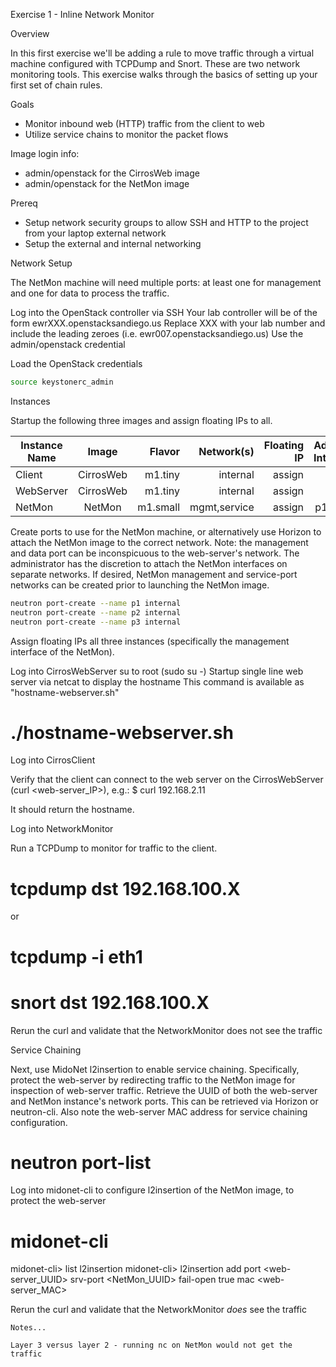 
Exercise 1 - Inline Network Monitor

Overview

In this first exercise we'll be adding a rule to move traffic through a virtual machine configured with TCPDump and Snort. These are two network monitoring tools. This exercise walks through the basics of setting up your first set of chain rules.

Goals

  * Monitor inbound web (HTTP) traffic from the client to web
  * Utilize service chains to monitor the packet flows

Image login info:

  * admin/openstack for the CirrosWeb image
  * admin/openstack for the NetMon image

Prereq
  * Setup network security groups to allow SSH and HTTP to the project from your laptop external network
  * Setup the external and internal networking

Network Setup

The NetMon machine will need multiple ports: at least one for management and one for data to process the traffic.

Log into the OpenStack controller via SSH
Your lab controller will be of the form ewrXXX.openstacksandiego.us
Replace XXX with your lab number and include the leading zeroes (i.e. ewr007.openstacksandiego.us)
Use the admin/openstack credential

Load the OpenStack credentials
```bash
source keystonerc_admin
```

Instances

Startup the following three images and assign floating IPs to all.

| Instance Name | Image         | Flavor  | Network(s)      | Floating IP |Additional Interfaces|
| ------------- |:-------------:| -------:|----------------:|------------:|--------------------:|
| Client        | CirrosWeb     | m1.tiny | internal        |  assign     | none                |
| WebServer     | CirrosWeb     | m1.tiny | internal        |  assign     | none                |
| NetMon        | NetMon        | m1.small| mgmt,service    |  assign     | p1, p2, p3          |

Create ports to use for the NetMon machine, or alternatively use Horizon to attach the NetMon image to the correct network.
Note: the management and data port can be inconspicuous to the web-server's network. The administrator has the discretion to attach the NetMon interfaces on separate networks. If desired, NetMon management and service-port networks can be created prior to launching the NetMon image.

```bash
neutron port-create --name p1 internal
neutron port-create --name p2 internal
neutron port-create --name p3 internal
```

Assign floating IPs all three instances (specifically the management interface of the NetMon).

Log into CirrosWebServer
su to root (sudo su -)
Startup single line web server via netcat to display the hostname
This command is available as "hostname-webserver.sh"

# ./hostname-webserver.sh

Log into CirrosClient

Verify that the client can connect to the web server on the CirrosWebServer (curl <web-server_IP>), e.g.:
$ curl 192.168.2.11

It should return the hostname.


Log into NetworkMonitor 

Run a TCPDump to monitor for traffic to the client.

# tcpdump dst 192.168.100.X
or
# tcpdump -i eth1

# snort dst 192.168.100.X


Rerun the curl and validate that the NetworkMonitor does not see the traffic


Service Chaining

Next, use MidoNet l2insertion to enable service chaining. Specifically, protect the web-server by redirecting traffic to the NetMon image for inspection of web-server traffic.
Retrieve the UUID of both the web-server and NetMon instance's network ports. This can be retrieved via Horizon or neutron-cli. Also note the web-server MAC address for service chaining configuration.
# neutron port-list

Log into midonet-cli to configure l2insertion of the NetMon image, to protect the web-server
# midonet-cli
midonet-cli> list l2insertion
midonet-cli> l2insertion add port <web-server_UUID> srv-port <NetMon_UUID> fail-open true mac <web-server_MAC>

Rerun the curl and validate that the NetworkMonitor _does_ see the traffic

```
Notes...

Layer 3 versus layer 2 - running nc on NetMon would not get the traffic






